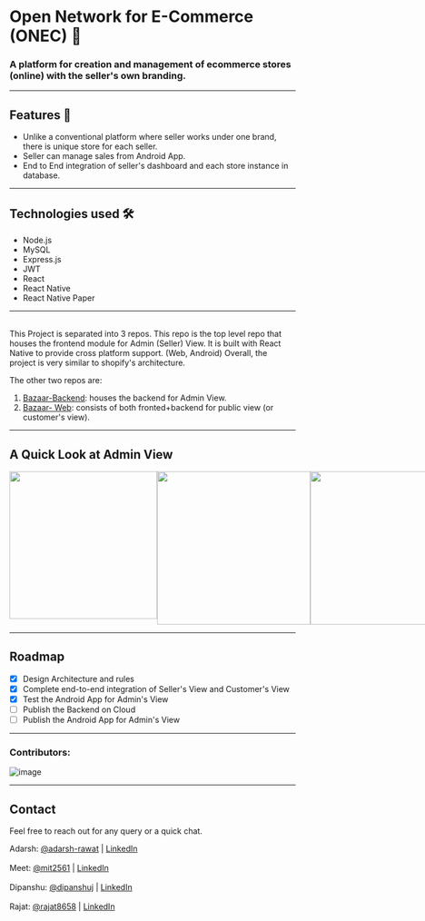 # Open Network for E-Commerce (ONEC) 👜
### A platform for creation and management of ecommerce stores (online) with the seller's own branding.

<hr>

## Features 🚀
- Unlike a conventional platform where seller works under one brand, there is unique store for each seller.
- Seller can manage sales from Android App.
- End to End integration of seller's dashboard and each store instance in database.

---

## Technologies used 🛠️

- Node.js
- MySQL
- Express.js
- JWT
- React
- React Native
- React Native Paper

---

<br>
This Project is separated into 3 repos. This repo is the top level repo that houses the frontend module for Admin (Seller) View.
It is built with React Native to provide cross platform support. (Web, Android)
Overall, the project is very similar to shopify's architecture.

The other two repos are:
1. [Bazaar-Backend](https://github.com/DipanshuJ/bazaar-backend): houses the backend for Admin View.
2. [Bazaar- Web](https://github.com/Mit2561/Bazzar-web): consists of both fronted+backend for public view (or customer's view).


---

## A Quick Look at Admin View
<div style="display: flex; flex-direction: row" fload="left">
  <img src="https://raw.githubusercontent.com/adarsh-rawat/bazaar/main/assets/images/frame1.png" width="260px">
  <img src="https://raw.githubusercontent.com/adarsh-rawat/bazaar/main/assets/images/frame2.png" width= "270px">
  <img src="https://raw.githubusercontent.com/adarsh-rawat/bazaar/main/assets/images/frame3.png" width= "270px">
</div>

---

## Roadmap

- [x] Design Architecture and rules
- [x] Complete end-to-end integration of Seller's View and Customer's View
- [x] Test the Android App for Admin's View
- [ ] Publish the Backend on Cloud
- [ ] Publish the Android App for Admin's View

--- 
### Contributors:

![image](https://github.com/adarsh-rawat/bazaar/assets/43747987/20c6e3b3-2e86-48da-b0ea-c2e06dc6411c)

--- 
## Contact
Feel free to reach out for any query or a quick chat.

Adarsh: [@adarsh-rawat](https://github.com/adarsh-rawat) | [LinkedIn](https://www.linkedin.com/in/rawat-adarsh/) <br><br>
Meet: [@mit2561](https://github.com/mit2561) | [LinkedIn](https://www.linkedin.com/in/patel-mit25/) <br><br>
Dipanshu: [@dipanshuj](https://github.com/DipanshuJ/) | [LinkedIn](https://www.linkedin.com/in/dipanshu-jain-5b90aa228/) <br><br>
Rajat: [@rajat8658](https://github.com/rajat8658) | [LinkedIn](https://www.linkedin.com/in/rajatmoharana/)<br>
